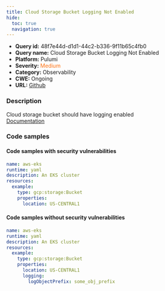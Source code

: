 ```yaml
---
title: Cloud Storage Bucket Logging Not Enabled
hide:
  toc: true
  navigation: true
---
```


<style>
  .highlight .hll {
    background-color: #ff171742;
  }
  .md-content {
    max-width: 1100px;
    margin: 0 auto;
  }
</style>

-   **Query id:** 48f7e44d-d1d1-44c2-b336-9f11b65c4fb0
-   **Query name:** Cloud Storage Bucket Logging Not Enabled
-   **Platform:** Pulumi
-   **Severity:** <span style="color:#ff7213">Medium</span>
-   **Category:** Observability
-   **CWE:** Ongoing
-   **URL:** [Github](https://github.com/Checkmarx/kics/tree/master/assets/queries/pulumi/gcp/cloud_storage_bucket_logging_not_enabled)

### Description
Cloud storage bucket should have logging enabled<br>
[Documentation](https://www.pulumi.com/registry/packages/gcp/api-docs/storage/bucket/#logging_yaml)

### Code samples
#### Code samples with security vulnerabilities
```yaml title="Positive test num. 1 - yaml file" hl_lines="7"
name: aws-eks
runtime: yaml
description: An EKS cluster
resources:
  example:
    type: gcp:storage:Bucket
    properties:
      location: US-CENTRAL1

```


#### Code samples without security vulnerabilities
```yaml title="Negative test num. 1 - yaml file"
name: aws-eks
runtime: yaml
description: An EKS cluster
resources:
  example:
    type: gcp:storage:Bucket
    properties:
      location: US-CENTRAL1
      logging:
        logObjectPrefix: some_obj_prefix
      
```
